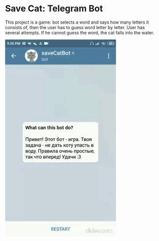 # Save Cat: Telegram Bot
This project is a game: bot selects a word and says how many letters it consists of, then the user has to guess word letter by letter. User has several attempts. If he cannot guess the word, the cat falls into the water.

![alt text](example.gif "Example")
